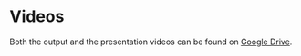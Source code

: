# Videos

Both the output and the presentation videos can be found on [Google Drive](https://drive.google.com/drive/folders/1k3HXr6tZE2H76kXQoJrs_zUGhgGFl31x?usp=sharing).